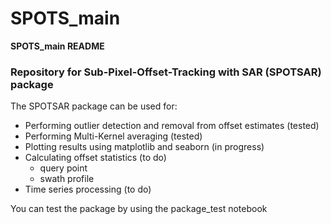 # SPOTS_main
**SPOTS_main README**

### Repository for Sub-Pixel-Offset-Tracking with SAR (SPOTSAR) package


The SPOTSAR package can be used for:

 - Performing outlier detection and removal from offset estimates (tested)
 - Performing Multi-Kernel averaging (tested)
 - Plotting results using matplotlib and seaborn (in progress)
 - Calculating offset statistics (to do)
   - query point
   - swath profile
 - Time series processing (to do)

You can test the package by using the package_test notebook

